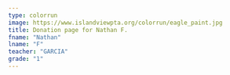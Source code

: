 ```yaml
---
type: colorrun
image: https://www.islandviewpta.org/colorrun/eagle_paint.jpg
title: Donation page for Nathan F.
fname: "Nathan"
lname: "F"
teacher: "GARCIA"
grade: "1"
---
```

